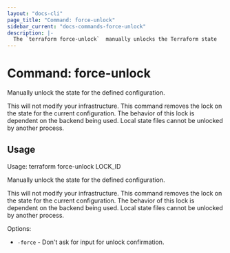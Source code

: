 ```yaml
---
layout: "docs-cli"
page_title: "Command: force-unlock"
sidebar_current: "docs-commands-force-unlock"
description: |-
  The `terraform force-unlock`  manually unlocks the Terraform state
---
```


# Command: force-unlock

Manually unlock the state for the defined configuration.

This will not modify your infrastructure. This command removes the lock on the
state for the current configuration. The behavior of this lock is dependent
on the backend being used. Local state files cannot be unlocked by another
process.

## Usage

Usage: terraform force-unlock LOCK_ID

Manually unlock the state for the defined configuration.

This will not modify your infrastructure. This command removes the lock on the
state for the current configuration. The behavior of this lock is dependent
on the backend being used. Local state files cannot be unlocked by another
process.

Options:

*  `-force` -  Don't ask for input for unlock confirmation.

